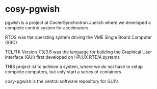 # cosy-pgwish

pgwish is a project at CoolerSynchrotron Juelich where we developed a complete control system for accelerators

RTOS was the operating system driving the VME Single Board Computer (SBC)

TCL/TK Version 7.3/3.6 was the language for building the Graphical User Interface (GUI) first developed on HP/UX RTE/A systems

THIS project ist to achieve a system, where we do not have to setup complete computers, but only start a series of containers

cosy-pgwish is the central software repository for GUI's
